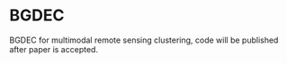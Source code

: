 # BGDEC
BGDEC for multimodal remote sensing clustering, code will be published after paper is accepted.
